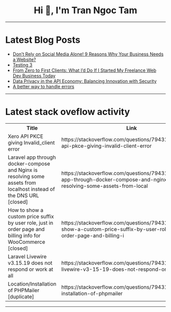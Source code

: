 <h1 align="center">Hi 👋, I'm Tran Ngoc Tam</h1>

---

# Latest Blog Posts 
<!-- BLOG-POST-LIST:START -->
- [Don’t Rely on Social Media Alone! 9 Reasons Why Your Business Needs a Website?](https://dev.to/web_dev-usman/dont-rely-on-social-media-alone-9-reasons-why-your-business-needs-a-website-144l)
- [Testing 3](https://dev.to/sarifht/testing-3-4c2k)
- [From Zero to First Clients: What I’d Do If I Started My Freelance Web Dev Business Today](https://dev.to/per-starke-642/from-zero-to-first-clients-what-id-do-if-i-started-my-freelance-web-dev-business-today-34ii)
- [Data Privacy in the API Economy: Balancing Innovation with Security](https://dev.to/api7/data-privacy-in-the-api-economy-balancing-innovation-with-security-5ge3)
- [A better way to handle errors](https://dev.to/zakharsmirnoff/a-better-way-to-handle-errors-l7f)
<!-- BLOG-POST-LIST:END -->

---

# Latest stack oveflow activity
<table>
  <tr><th>Title</th><th>Link</th></tr>
  <!-- STACKOVERFLOW:START --><tr><td>Xero API PKCE giving Invalid_client error</td><td>https://stackoverflow.com/questions/79431858/xero-api-pkce-giving-invalid-client-error</td></tr><tr><td>Laravel app through docker-compose and Nginx is resolving some assets from localhost instead of the DNS URL [closed]</td><td>https://stackoverflow.com/questions/79431846/laravel-app-through-docker-compose-and-nginx-is-resolving-some-assets-from-local</td></tr><tr><td>How to show a custom price suffix by user role, just in order page and billing info for WooCommerce [closed]</td><td>https://stackoverflow.com/questions/79431692/how-to-show-a-custom-price-suffix-by-user-role-just-in-order-page-and-billing-i</td></tr><tr><td>Laravel Livewire v3.15.19 does not respond or work at all</td><td>https://stackoverflow.com/questions/79431598/laravel-livewire-v3-15-19-does-not-respond-or-work-at-all</td></tr><tr><td>Location/Installation of PHPMailer [duplicate]</td><td>https://stackoverflow.com/questions/79431455/location-installation-of-phpmailer</td></tr><!-- STACKOVERFLOW:END -->
</table>

---


